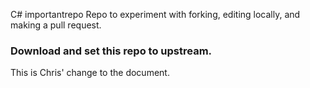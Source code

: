 C# importantrepo
Repo to experiment with forking, editing locally, and making a pull request.


### Download and set this repo to upstream.


This is Chris' change to the document. 
